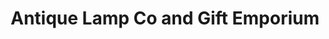 ---
title: "Antique Lamp Co and Gift Emporium"
url: /buffalo/antique-lamp-co-and-gift-emporium/
shop: antiques
---